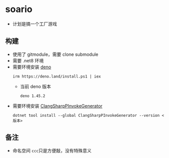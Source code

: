 # soario

- 计划是搞一个工厂游戏

## 构建
- 使用了 gitmodule，需要 clone submodule
- 需要 .net8 环境
- 需要环境安装 [deno](https://deno.com/)
  ```
  irm https://deno.land/install.ps1 | iex
  ```
  - 当前 deno 版本
    ```
    deno 1.45.2
    ```
- 需要环境安装 [ClangSharpPInvokeGenerator](https://github.com/dotnet/ClangSharp)
  ```
  dotnet tool install --global ClangSharpPInvokeGenerator --version <版本>
  ```

## 备注 
- 命名空间 `ccc`只是方便敲，没有特殊意义
